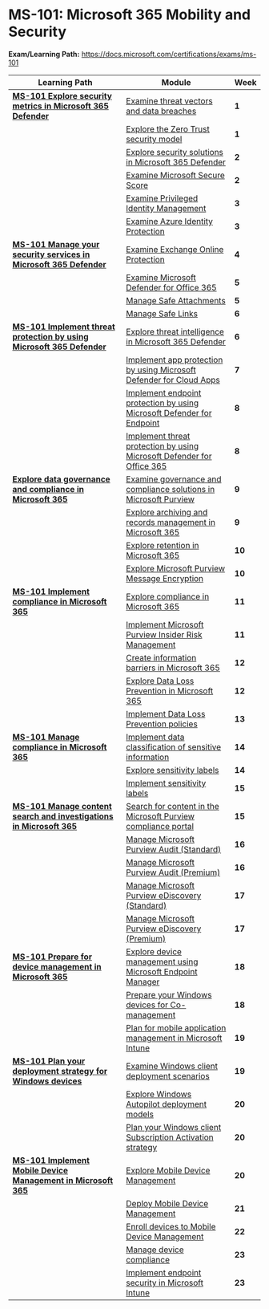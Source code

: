 # MS-101: Microsoft 365 Mobility and Security

**Exam/Learning Path:** https://docs.microsoft.com/certifications/exams/ms-101

| **Learning Path** | **Module** | **Week** |
|-|-|-|
|**[MS-101 Explore security metrics in Microsoft 365 Defender](https://docs.microsoft.com/learn/paths/introduction-to-microsoft-365-security-metrics/)**| [Examine threat vectors and data breaches](https://docs.microsoft.com/learn/modules/introduction-to-threat-vectors-data-breaches/) | **1** 
| | [Explore the Zero Trust security model](https://docs.microsoft.com/learn/modules/examine-zero-trust-approach-to-security-microsoft-365/) | **1** 
| | [Explore security solutions in Microsoft 365 Defender](https://docs.microsoft.com/learn/modules/introduction-to-security-solutions-microsoft-365/) | **2** 
| | [Examine Microsoft Secure Score](https://docs.microsoft.com/learn/modules/introduction-to-microsoft-secure-score/) | **2** 
| | [Examine Privileged Identity Management](https://docs.microsoft.com/learn/modules/introduction-to-privileged-identity-management/) | **3** 
| | [Examine Azure Identity Protection](https://docs.microsoft.com/learn/modules/introduction-to-azure-identity-protection/) | **3** 
|**[MS-101 Manage your security services in Microsoft 365 Defender](https://docs.microsoft.com/learn/paths/manage-your-microsoft-365-security-services/)**| [Examine Exchange Online Protection](https://docs.microsoft.com/learn/modules/introduction-to-exchange-online-protection/) | **4** 
| | [Examine Microsoft Defender for Office 365](https://docs.microsoft.com/learn/modules/introduction-to-microsoft-defender-for-office-365/) | **5** 
| | [Manage Safe Attachments](https://docs.microsoft.com/learn/modules/manage-safe-attachments/) | **5** 
| | [Manage Safe Links](https://docs.microsoft.com/learn/modules/manage-safe-links/) | **6** 
|**[MS-101 Implement threat protection by using Microsoft 365 Defender](https://docs.microsoft.com/learn/paths/implement-microsoft-365-threat-intelligence/)**| [Explore threat intelligence in Microsoft 365 Defender](https://docs.microsoft.com/learn/modules/introduction-to-microsoft-365-threat-intelligence/) | **6** 
| | [Implement app protection by using Microsoft Defender for Cloud Apps](https://docs.microsoft.com/learn/modules/implement-microsoft-defender-for-cloud-apps/) | **7** 
| | [Implement endpoint protection by using Microsoft Defender for Endpoint](https://docs.microsoft.com/learn/modules/implement-endpoint-protection-use-microsoft-defender/) | **8** 
| | [Implement threat protection by using Microsoft Defender for Office 365](https://docs.microsoft.com/learn/modules/implement-email-collaboration-protection/) | **8** 
|**[Explore data governance and compliance in Microsoft 365](https://docs.microsoft.com/learn/paths/introduction-to-data-governance-microsoft-365/)**| [Examine governance and compliance solutions in Microsoft Purview](https://docs.microsoft.com/learn/modules/examine-governance-compliance-solutions-microsoft-purview/) | **9** 
| | [Explore archiving and records management in Microsoft 365](https://docs.microsoft.com/learn/modules/explore-archiving-microsoft-365/) | **9** 
| | [Explore retention in Microsoft 365](https://docs.microsoft.com/learn/modules/explore-retention-microsoft-365/) | **10** 
| | [Explore Microsoft Purview Message Encryption](https://docs.microsoft.com/learn/modules/explore-microsoft-purview-message-encryption/) | **10** 
|**[MS-101 Implement compliance in Microsoft 365](https://docs.microsoft.com/learn/paths/implement-data-governance-microsoft-365-intelligence/)**| [Explore compliance in Microsoft 365](https://docs.microsoft.com/learn/modules/explore-compliance-microsoft-365/) | **11** 
| | [Implement Microsoft Purview Insider Risk Management](https://docs.microsoft.com/learn/modules/implement-microsoft-purview-insider-risk-management/) | **11** 
| | [Create information barriers in Microsoft 365](https://docs.microsoft.com/learn/modules/create-information-barriers-microsoft-365/) | **12** 
| | [Explore Data Loss Prevention in Microsoft 365](https://docs.microsoft.com/learn/modules/explore-data-loss-prevention-microsoft-365/) | **12** 
| | [Implement Data Loss Prevention policies](https://docs.microsoft.com/learn/modules/implement-data-loss-prevention-policies/) | **13** 
|**[MS-101 Manage compliance in Microsoft 365](https://docs.microsoft.com/learn/paths/manage-data-governance-microsoft-365/)**| [Implement data classification of sensitive information](https://docs.microsoft.com/learn/modules/implement-data-classification-of-sensitive-information/) | **14** 
| | [Explore sensitivity labels](https://docs.microsoft.com/learn/modules/explore-sensitivity-labels/) | **14** 
| | [Implement sensitivity labels](https://docs.microsoft.com/learn/modules/implement-sensitivity-labels/) | **15** 
|**[MS-101 Manage content search and investigations in Microsoft 365](https://docs.microsoft.com/learn/paths/manage-content-search-investigations-microsoft-365/)**| [Search for content in the Microsoft Purview compliance portal](https://docs.microsoft.com/learn/modules/search-for-content-security-compliance-center/) | **15** 
| | [Manage Microsoft Purview Audit (Standard)](https://docs.microsoft.com/learn/modules/manage-microsoft-purview-audit-standard/) | **16** 
| | [Manage Microsoft Purview Audit (Premium)](https://docs.microsoft.com/learn/modules/manage-microsoft-purview-audit-premium/) | **16** 
| | [Manage Microsoft Purview eDiscovery (Standard)](https://docs.microsoft.com/learn/modules/manage-microsoft-purview-ediscovery-standard/) | **17** 
| | [Manage Microsoft Purview eDiscovery (Premium)](https://docs.microsoft.com/learn/modules/manage-microsoft-purview-ediscovery-premium/) | **17** 
|**[MS-101 Prepare for device management in Microsoft 365](https://docs.microsoft.com/learn/paths/prepare-for-device-management-microsoft-365/)**| [Explore device management using Microsoft Endpoint Manager](https://docs.microsoft.com/learn/modules/explore-device-management-use-microsoft-endpoint-manager/) | **18** 
| | [Prepare your Windows devices for Co-management](https://docs.microsoft.com/learn/modules/prepare-your-windows-10-devices-for-co-management/) | **18** 
| | [Plan for mobile application management in Microsoft Intune](https://docs.microsoft.com/learn/modules/plan-for-mobile-application-management/) | **19** 
|**[MS-101 Plan your deployment strategy for Windows devices](https://docs.microsoft.com/learn/paths/plan-your-windows-10-deployment-strategy/)**| [Examine Windows client deployment scenarios](https://docs.microsoft.com/learn/modules/examine-windows-10-deployment-scenarios/) | **19** 
| | [Explore Windows Autopilot deployment models](https://docs.microsoft.com/learn/modules/implement-windows-autopilot/) | **20** 
| | [Plan your Windows client Subscription Activation strategy](https://docs.microsoft.com/learn/modules/plan-your-windows-10-subscription-activation-strategy/) | **20** 
|**[MS-101 Implement Mobile Device Management in Microsoft 365](https://docs.microsoft.com/learn/paths/implement-mobile-device-management-microsoft-365/)**| [Explore Mobile Device Management](https://docs.microsoft.com/learn/modules/introduction-to-mobile-device-management/) | **20** 
| | [Deploy Mobile Device Management](https://docs.microsoft.com/learn/modules/deploy-mobile-device-management/) | **21** 
| | [Enroll devices to Mobile Device Management](https://docs.microsoft.com/learn/modules/enroll-devices-to-mobile-device-management/) | **22** 
| | [Manage device compliance](https://docs.microsoft.com/learn/modules/manage-device-compliance/) | **23** 
| | [Implement endpoint security in Microsoft Intune](https://docs.microsoft.com/learn/modules/implement-endpoint-security-microsoft-intune/) | **23** 
